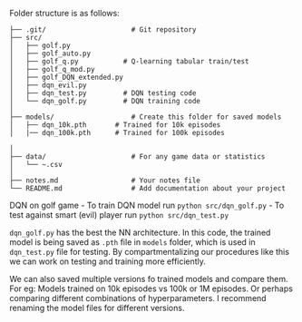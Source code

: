 Folder structure is as follows:

```
├── .git/                     # Git repository 
├── src/                      
│   ├── golf.py
│   ├── golf_auto.py
│   ├── golf_q.py           # Q-learning tabular train/test
│   ├── golf_q_mod.py
│   ├── golf_DQN_extended.py
│   ├── dqn_evil.py
│   ├── dqn_test.py         # DQN testing code
│   └── dqn_golf.py         # DQN training code
│
├── models/                   # Create this folder for saved models
│   ├── dqn_10k.pth       # Trained for 10k episodes
│   |── dqn_100k.pth      # Trained for 100k episodes

│
├── data/                     # For any game data or statistics
│   └── ~.csv
│
├── notes.md                  # Your notes file
└── README.md                 # Add documentation about your project
```

DQN on golf game 
    - To train DQN model run `python src/dqn_golf.py`
    - To test against smart (evil) player run `python src/dqn_test.py`

`dqn_golf.py` has the best the NN architecture. In this code, the trained model is being saved as `.pth` file in `models` folder, which is used in `dqn_test.py` file for testing. By compartmentalizing our procedures like this we can work on testing and training more efficiently.

We can also saved multiple versions fo trained models and compare them. For eg: Models trained on 10k episodes vs 100k or 1M episodes. Or perhaps comparing different combinations of hyperparameters. I recommend renaming the model files for different versions.

